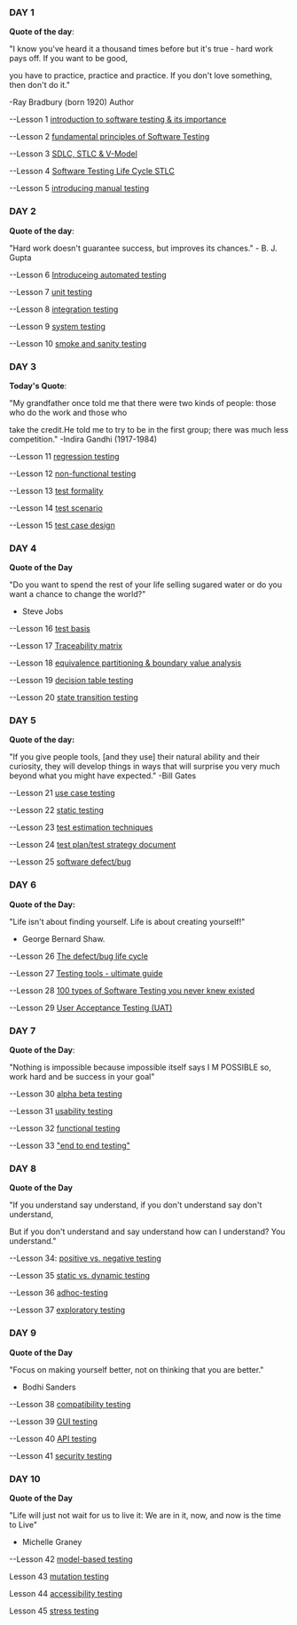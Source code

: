 ### DAY 1

**Quote of the day**:

"I know you've heard it a thousand times before  but it's true - hard work pays off. If you want to be good,

you have to practice, practice and practice. If you don't love something, then don't do it."

-Ray Bradbury (born 1920) Author

--Lesson 1
 [introduction to software testing & its importance](https://www.guru99.com/software-testing-introduction-importance.html)

--Lesson 2
 [fundamental principles of Software Testing](https://www.guru99.com/software-testing-seven-principles.html)

--Lesson 3
 [SDLC, STLC & V-Model](https://www.guru99.com/v-model-software-testing.html)

--Lesson 4
[Software Testing Life Cycle STLC](https://www.guru99.com/software-testing-life-cycle.html)

--Lesson 5
 [introducing manual testing](https://www.guru99.com/manual-testing.html)
 
 
 ### DAY 2
 
 **Quote of the day**:

"Hard work doesn't guarantee success, but improves its chances."
         - B. J. Gupta 
 
 --Lesson 6
 [Introduceing automated testing](https://www.guru99.com/automation-testing.html)
 
--Lesson 7
[unit testing](https://www.guru99.com/unit-testing-guide.html)

--Lesson 8
[integration testing](https://www.guru99.com/integration-testing.html)

--Lesson 9
[system testing](https://www.guru99.com/system-testing.html)

--Lesson 10
[smoke and sanity testing](https://www.guru99.com/smoke-sanity-testing.html)


### DAY 3

**Today's Quote**:

"My grandfather once told me that there were two kinds of people: those who do the work and those who

take the credit.He told me to try to be in the first group; there was much less competition."
-Indira Gandhi (1917-1984)

--Lesson 11
[regression testing](https://www.guru99.com/regression-testing.html)


--Lesson 12
[non-functional testing](https://www.guru99.com/non-functional-testing.html)

 
--Lesson 13
[test formality](https://www.guru99.com/testing-documentation.html)
 
 
--Lesson 14
[test scenario](https://www.guru99.com/test-scenario.html)
 
 
--Lesson 15
[test case design](https://www.guru99.com/test-case.html)


### DAY 4

**Quote of the Day**

"Do you want to spend the rest of your life selling sugared water or do you want a chance to change the world?"
- Steve Jobs

--Lesson 16
[test basis](https://www.guru99.com/test-analysis-basis.html)
 
 
--Lesson 17
[Traceability matrix](https://www.guru99.com/traceability-matrix.html)
 
 
--Lesson 18
[equivalence partitioning & boundary value analysis](https://www.guru99.com/equivalence-partitioning-boundary-value-analysis.html)
 
 
--Lesson 19
[decision table testing](https://www.guru99.com/decision-table-testing.html)
 
 
--Lesson 20
[state transition testing](https://www.guru99.com/state-transition-testing.html)


### DAY 5

**Quote of the day:**

"If you give people tools, [and they use] their natural ability and their curiosity, they will develop things in
ways that will surprise you very much beyond what you might have expected."
-Bill Gates

--Lesson 21
[use case testing](https://www.guru99.com/use-case-testing.html)


--Lesson 22
[static testing](https://www.guru99.com/testing-review.html)
 
 
--Lesson 23
[test estimation techniques](https://www.guru99.com/an-expert-view-on-test-estimation.html)


--Lesson 24
[test plan/test strategy document](https://www.guru99.com/what-everybody-ought-to-know-about-test-planing.html)
 
 
--Lesson 25
[software defect/bug](https://www.guru99.com/defect-management-process.html)


### DAY 6

**Quote of the Day:**

"Life isn't about finding yourself. Life is about creating yourself!"
 - George Bernard Shaw.

--Lesson 26
[The defect/bug life cycle](https://www.guru99.com/defect-life-cycle.html)
 
 
--Lesson 27
[Testing tools - ultimate guide](https://www.guru99.com/testing-tools.html)
 
 
--Lesson 28
[100 types of Software Testing you never knew existed](https://www.guru99.com/types-of-software-testing.html)
 
 
--Lesson 29
[User Acceptance Testing (UAT)](https://www.guru99.com/user-acceptance-testing.html)


### DAY 7 

**Quote of the Day**:

"Nothing is impossible because impossible itself says I M POSSIBLE so, work hard
and be success in your goal"

--Lesson 30
[alpha beta testing](https://www.guru99.com/alpha-beta-testing-demystified.html)


--Lesson 31
[usability testing](https://www.guru99.com/usability-testing-tutorial.html)


--Lesson 32
[functional testing](https://www.guru99.com/functional-testing.html)


--Lesson 33
["end to end testing"](https://www.guru99.com/end-to-end-testing.html)


### DAY 8

**Quote of the Day**

"If you understand say understand, if you don't understand say don't understand,

But if you don't understand and say understand how can I understand? You understand."

--Lesson 34:
[positive vs. negative testing](https://www.guru99.com/positive-vs-negative-testing.html)
 

--Lesson 35
[static vs. dynamic testing](https://www.guru99.com/static-dynamic-testing.html)
 
 
--Lesson 36
[adhoc-testing](https://www.guru99.com/adhoc-testing.html)

 
--Lesson 37
[exploratory testing](https://www.guru99.com/exploratory-testing.html)


### DAY 9

**Quote of the Day**

"Focus on making yourself better, not on thinking that you are better."
- Bodhi Sanders

--Lesson 38
[compatibility testing](https://www.guru99.com/compatibility-testing.html)
 
 
--Lesson 39
[GUI testing](https://www.guru99.com/gui-testing.html)
 
 
--Lesson 40
[API testing](https://www.guru99.com/api-testing.html)
 
 
--Lesson 41
[security testing](https://www.guru99.com/what-is-security-testing.html)


### DAY 10 

**Quote of the Day**

"Life will just not wait for us to live it: We are in it, now, and now is the time to Live"
- Michelle Graney

--Lesson 42
[model-based testing](https://www.guru99.com/model-based-testing-tutorial.html)
 
 
Lesson 43
[mutation testing](https://www.guru99.com/mutation-testing.html)
 
 
Lesson 44
[accessibility testing](https://www.guru99.com/accessibility-testing.html)
 
 
Lesson 45
[stress testing](https://www.guru99.com/stress-testing.html)
